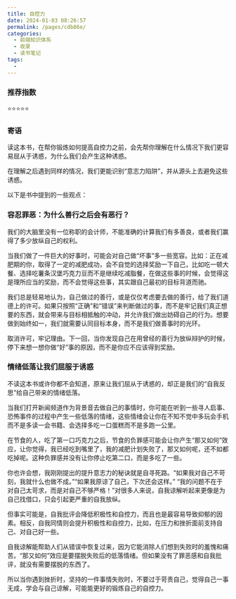 ```yaml
---
title: 自控力
date: 2024-01-03 08:26:57
permalink: /pages/cdb86e/
categories:
  - 前端知识体系
  - 收录
  - 读书笔记
tags:
  - 
---
```

### 推荐指数

⭐⭐⭐⭐⭐

### 寄语

读这本书，在帮你锻炼如何提高自控力之前，会先帮你理解在什么情况下我们更容易屈从于诱惑，为什么我们会产生这种诱惑。

在理解之后遇到同样的情况，我们更能识别“意志力陷阱”，并从源头上去避免这些诱惑。

以下是书中提到的一些观点：

### 容忍罪恶：为什么善行之后会有恶行？

我们的大脑里没有一位称职的会计师，不能准确的计算我们有多善良，或者我们赢得了多少放纵自己的权利。

当我们做了一件巨大的好事时，可能会对自己做“坏事”多一些宽容。比如：正在减肥期的你，取得了一定的减肥成功，会不自觉的选择奖励一下自己，比如吃一顿大餐、选择吃薯条汉堡巧克力豆而不是继续吃减脂餐，在做这些事的时候，会觉得这是理所应当的奖励，而不会觉得这些事，其实跟自己最初的目标背道而驰。

我们总是轻易地认为，自己做过的善行，或是仅仅考虑要去做的善行，给了我们道德上的许可。如果只按照“正确”和“错误”来判断做过的事，而不是牢记我们真正想要的东西，就会带来与目标相抵触的冲动，并允许我们做出妨碍自己的行为。想要做到始终如一，我们就需要认同目标本身，而不是我们做善事时的光环。

取消许可，牢记理由。下一回，当你发现自己在用曾经的善行为放纵辩护的时候，停下来想一想你做“好”事的原因，而不是你应不应该得到奖励。

### 情绪低落让我们屈服于诱惑

不读这本书或许你都不会知道，原来让我们屈从于诱惑的，却正是我们的“自我反思”给自己带来的情绪低落。

当我们打开新闻频道作为背景音去做自己的事情时，你可能在听到一些寻人启事、恐怖事件的过程中产生一些低落的情绪，这些情绪会让你在不知不觉中多玩会手机而不是多读一会书籍、会选择多吃一口蛋糕而不是多跑一公里。

在节食的人，吃了第一口巧克力之后，节食的负罪感可能会让你产生“那又如何”效应，让你觉得，我已经吃到嘴里了，我的减肥计划失败了，那又如何呢，还不如都吃掉呢。这种负罪感并没有让你停止吃第二口，而是多吃了一些。

你也许会想，我刚刚提出的提升意志力的秘诀就是自寻死路。“如果我对自己不苛刻，我就什么也做不成。”“如果我原谅了自己，下次还会这样。” “我的问题不在于对自己太苛求，而是对自己不够严格！”对很多人来说，自我谅解听起来更像是为自己找借口，只会引起更严重的自我放纵。

但事实可能是，自我批评会降低积极性和自控力，而且也是最容易导致抑郁的因素。相反，自我同情则会提升积极性和自控力，比如，在压力和挫折面前支持自己、对自己好一些。

自我谅解能帮助人们从错误中恢复过来，因为它能消除人们想到失败时的羞愧和痛苦。“那又如何”效应是要摆脱失败后的低落情绪。但如果没有了罪恶感和自我批评，就没有需要摆脱的东西了。

所以当你遇到挫折时，坚持的一件事情失败时，不要过于苛责自己，觉得自己一事无成，学会与自己谅解，可能能更好的锻炼自己的自控力。
